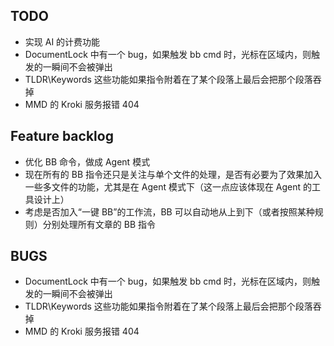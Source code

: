 ## TODO
- 实现 AI 的计费功能
- DocumentLock 中有一个 bug，如果触发 bb cmd 时，光标在区域内，则触发的一瞬间不会被弹出
- TLDR\Keywords 这些功能如果指令附着在了某个段落上最后会把那个段落吞掉
- MMD 的 Kroki 服务报错 404 

## Feature backlog

- 优化 BB 命令，做成 Agent 模式
- 现在所有的 BB 指令还只是关注与单个文件的处理，是否有必要为了效果加入一些多文件的功能，尤其是在 Agent 模式下（这一点应该体现在 Agent 的工具设计上）
- 考虑是否加入“一键 BB”的工作流，BB 可以自动地从上到下（或者按照某种规则）分别处理所有文章的 BB 指令

## BUGS
- DocumentLock 中有一个 bug，如果触发 bb cmd 时，光标在区域内，则触发的一瞬间不会被弹出
- TLDR\Keywords 这些功能如果指令附着在了某个段落上最后会把那个段落吞掉
- MMD 的 Kroki 服务报错 404 





